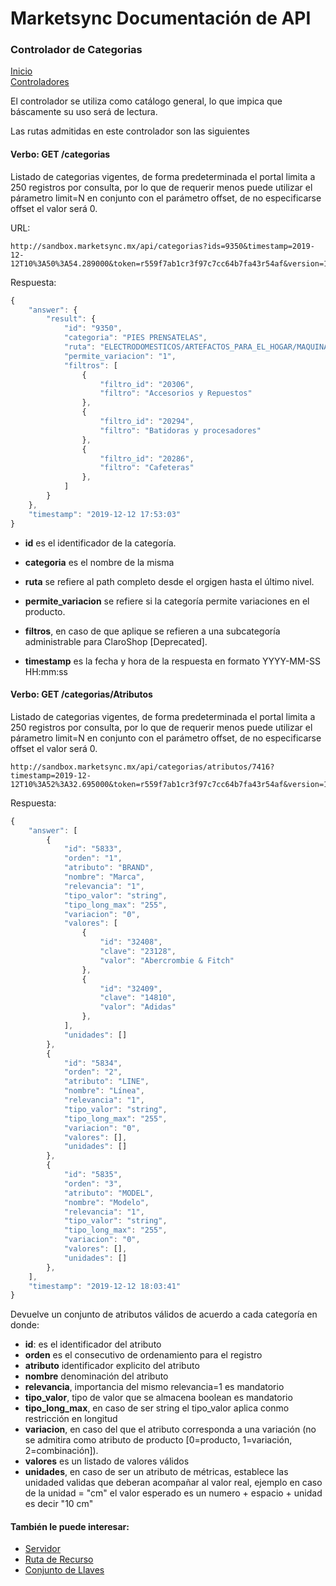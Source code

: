 # Marketsync Documentación de API 
### Controlador de Categorias

[Inicio](/)  
[Controladores](/links/controller.md)

El controlador se utiliza como catálogo general, lo que impica que báscamente su uso será de lectura.

Las rutas admitidas en este controlador son las siguientes

#### Verbo: GET /categorias

Listado de categorias vigentes, de forma predeterminada el portal limita a 250 registros por consulta, por lo que de requerir menos
puede utilizar el párametro limit=N en conjunto con el parámetro offset, de no especificarse offset el valor será 0.

URL:
```HTTP
http://sandbox.marketsync.mx/api/categorias?ids=9350&timestamp=2019-12-12T10%3A50%3A54.289000&token=r559f7ab1cr3f97c7cc64b7fa43r54af&version=1.0&signature=ad9237253811c54c7c96a171dbce23d12f32a3c062fb778e4feff95041bcc261
```
Respuesta:
```javascript
{
    "answer": {
        "result": {
            "id": "9350",
            "categoria": "PIES PRENSATELAS",
            "ruta": "ELECTRODOMESTICOS/ARTEFACTOS_PARA_EL_HOGAR/MAQUINAS_DE_COSER_Y_ACCESORIOS/ACCESORIOS/PIES_PRENSATELAS",
            "permite_variacion": "1",
            "filtros": [
                {
                    "filtro_id": "20306",
                    "filtro": "Accesorios y Repuestos"
                },
                {
                    "filtro_id": "20294",
                    "filtro": "Batidoras y procesadores"
                },
                {
                    "filtro_id": "20286",
                    "filtro": "Cafeteras"
                },
            ]
        }
    },
    "timestamp": "2019-12-12 17:53:03"
}
```

- **id** es el identificador de la categoría.
- **categoria** es el nombre de la misma
- **ruta** se refiere al path completo desde el orgigen hasta el último nivel.
- **permite_variacion** se refiere si la categoría permite variaciones en el producto.

- **filtros**, en caso de que aplique se refieren a una subcategoría administrable para ClaroShop [Deprecated].
- **timestamp** es la fecha y hora de la respuesta en formato YYYY-MM-SS HH:mm:ss


#### Verbo: GET /categorias/Atributos

Listado de categorias vigentes, de forma predeterminada el portal limita a 250 registros por consulta, por lo que de requerir menos
puede utilizar el párametro limit=N en conjunto con el parámetro offset, de no especificarse offset el valor será 0.

```http
http://sandbox.marketsync.mx/api/categorias/atributos/7416?timestamp=2019-12-12T10%3A52%3A32.695000&token=r559f7ab1cr3f97c7cc64b7fa43r54af&version=1.0&signature=cdfc5539070628532c593f66942ac540d64aa6df1361f0f879e2600d7c39d307
```
Respuesta:
```javascript
{
    "answer": [
        {
            "id": "5833",
            "orden": "1",
            "atributo": "BRAND",
            "nombre": "Marca",
            "relevancia": "1",
            "tipo_valor": "string",
            "tipo_long_max": "255",
            "variacion": "0",
            "valores": [
                {
                    "id": "32408",
                    "clave": "23128",
                    "valor": "Abercrombie & Fitch"
                },
                {
                    "id": "32409",
                    "clave": "14810",
                    "valor": "Adidas"
                },
            ],
            "unidades": []
        },
        {
            "id": "5834",
            "orden": "2",
            "atributo": "LINE",
            "nombre": "Línea",
            "relevancia": "1",
            "tipo_valor": "string",
            "tipo_long_max": "255",
            "variacion": "0",
            "valores": [],
            "unidades": []
        },
        {
            "id": "5835",
            "orden": "3",
            "atributo": "MODEL",
            "nombre": "Modelo",
            "relevancia": "1",
            "tipo_valor": "string",
            "tipo_long_max": "255",
            "variacion": "0",
            "valores": [],
            "unidades": []
        },
    ],
    "timestamp": "2019-12-12 18:03:41"
}
```
Devuelve un conjunto de atributos válidos de acuerdo a cada categoría en donde:
- **id**: es el identificador del atributo
- **orden** es el consecutivo de ordenamiento para el registro
- **atributo** identificador explicito del atributo
- **nombre** denominación del atributo
- **relevancia**, importancia del mismo relevancia=1 es mandatorio
- **tipo_valor**, tipo de valor que se almacena boolean es mandatorio
- **tipo_long_max**, en caso de ser string el tipo_valor aplica conmo restricción en longitud
- **variacion**, en caso del que el atributo corresponda a una variación (no se admitira como atributo de producto [0=producto, 1=variación, 2=combinación]).
- **valores** es un listado de valores válidos
- **unidades**, en caso de ser un atributo de métricas, establece las unidaded validas que deberan acompañar al valor real, ejemplo en caso de la unidad = "cm" el valor esperado es un numero + espacio + unidad es decir "10 cm"


#### También le puede interesar:

- [Servidor](/links/server.md)
- [Ruta de Recurso](/links/url.md)
- [Conjunto de Llaves](/links/keys.md)

